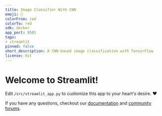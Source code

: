 ```yaml
---
title: Image Classifier With CNN
emoji: 🚀
colorFrom: red
colorTo: red
sdk: docker
app_port: 8501
tags:
- streamlit
pinned: false
short_description: A CNN-based image classification with TensorFlow
license: mit
---
```


# Welcome to Streamlit!

Edit `/src/streamlit_app.py` to customize this app to your heart's desire. :heart:

If you have any questions, checkout our [documentation](https://docs.streamlit.io) and [community
forums](https://discuss.streamlit.io).
